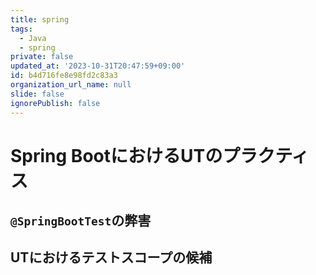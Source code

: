 ```yaml
---
title: spring
tags:
  - Java
  - spring
private: false
updated_at: '2023-10-31T20:47:59+09:00'
id: b4d716fe8e98fd2c83a3
organization_url_name: null
slide: false
ignorePublish: false
---
```

# Spring BootにおけるUTのプラクティス

## `@SpringBootTest`の弊害

## UTにおけるテストスコープの候補
